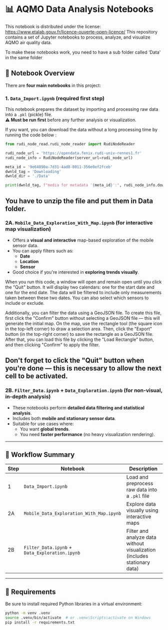 # 📊 AQMO Data Analysis Notebooks
This notebook is distributed under the license: https://www.etalab.gouv.fr/licence-ouverte-open-licence/
This repository contains a set of Jupyter notebooks to process, analyze, and visualize AQMO air quality data.

To make these notebooks work, you need to have a sub folder called 'Data' in the same folder

## 🔧 Notebook Overview

There are **four main notebooks** in this project:

### 1. `Data_Import.ipynb` (**required first step**)
This notebook prepares the dataset by importing and processing raw data into a `.pkl` (pickle) file.  
**⚠️ Must be run first** before any further analysis or visualization.

If you want, you can download the data without a long processing time by running the code below :

```python
from rudi_node_read.rudi_node_reader import RudiNodeReader

rudi_node_url = 'https://opendata.fenix.rudi-univ-rennes1.fr'
rudi_node_info = RudiNodeReader(server_url=rudi_node_url)

meta_id = '9e64890a-7d31-4ad8-8011-356e0ef2fceb'
dwnld_tag = 'Downloading'
dwnld_dir = './Data'

print(dwnld_tag, f"media for metadata '{meta_id}':", rudi_node_info.download_files_for_metadata(meta_id, dwnld_dir))
```
You have to unzip the file and put them in Data folder.
---

### 2A. `Mobile_Data_Exploration_With_Map.ipynb` (for interactive map visualization)

- Offers a **visual and interactive** map-based exploration of the mobile sensor data.
- You can apply filters such as:
  - **Date**
  - **Location**
  - **Sensor**
- Good choice if you're interested in **exploring trends visually**.

When you run this code, a window will open and remain open until you click the "Quit" button. It will display two calendars: one for the start date and one for the end date. The data will be filtered to include only measurements taken between these two dates. You can also select which sensors to include or exclude.

Additionally, you can filter the data using a GeoJSON file. To create this file, first click the "Confirm" button without selecting a GeoJSON file — this will generate the initial map. On the map, use the rectangle tool (the square icon in the top-left corner) to draw a selection area. Then, click the "Export" button (in the top-right corner) to save the rectangle as a GeoJSON file. After that, you can load this file by clicking the "Load Rectangle" button, and then clicking "Confirm" to apply the filter.

Don't forget to click the "Quit" button when you're done — this is necessary to allow the next cell to be activated.
---

### 2B. `Filter_Data.ipynb` + `Data_Exploration.ipynb` (for non-visual, in-depth analysis)

- These notebooks perform **detailed data filtering and statistical analysis**.
- Includes both **mobile and stationary sensor data**.
- Suitable for use cases where:
  - You want **global trends**.
  - You need **faster performance** (no heavy visualization rendering).

---

## 🚀 Workflow Summary

| Step | Notebook                          | Description                                                               |
|------|-----------------------------------|---------------------------------------------------------------------------|
| 1    | `Data_Import.ipynb`              | Load and preprocess raw data into a `.pkl` file                           |
| 2A   | `Mobile_Data_Exploration_With_Map.ipynb` | Explore data visually using interactive maps                             |
| 2B   | `Filter_Data.ipynb` + `Data_Exploration.ipynb` | Filter and analyze data without visualization (includes stationary data) |

---

## 📁 Requirements

Be sure to install required Python libraries in a virtual environment:

```bash
python -m venv .venv
source .venv/bin/activate  # or .venv\Scripts\activate on Windows
pip install -r requirements.txt
```
